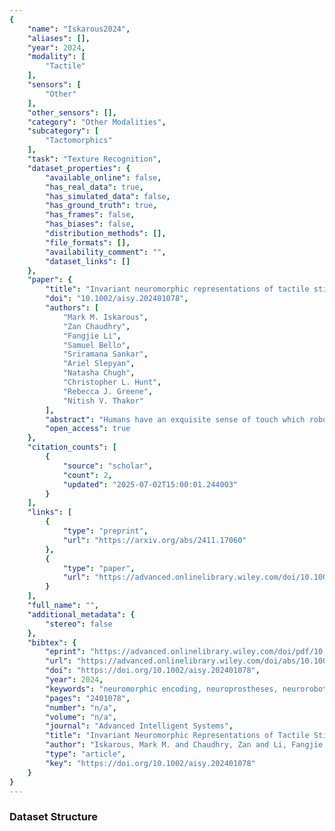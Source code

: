 ```yaml
---
{
    "name": "Iskarous2024",
    "aliases": [],
    "year": 2024,
    "modality": [
        "Tactile"
    ],
    "sensors": [
        "Other"
    ],
    "other_sensors": [],
    "category": "Other Modalities",
    "subcategory": [
        "Tactomorphics"
    ],
    "task": "Texture Recognition",
    "dataset_properties": {
        "available_online": false,
        "has_real_data": true,
        "has_simulated_data": false,
        "has_ground_truth": true,
        "has_frames": false,
        "has_biases": false,
        "distribution_methods": [],
        "file_formats": [],
        "availability_comment": "",
        "dataset_links": []
    },
    "paper": {
        "title": "Invariant neuromorphic representations of tactile stimuli improve robustness of a real-time texture classification system",
        "doi": "10.1002/aisy.202401078",
        "authors": [
            "Mark M. Iskarous",
            "Zan Chaudhry",
            "Fangjie Li",
            "Samuel Bello",
            "Sriramana Sankar",
            "Ariel Slepyan",
            "Natasha Chugh",
            "Christopher L. Hunt",
            "Rebecca J. Greene",
            "Nitish V. Thakor"
        ],
        "abstract": "Humans have an exquisite sense of touch which robotic and prosthetic systems aim to recreate. We developed algorithms to create neuron-like (neuromorphic) spiking representations of texture that are invariant to the scanning speed and contact force applied in the sensing process. The spiking representations are based on mimicking activity from mechanoreceptors in human skin and further processing up to the brain. The neuromorphic encoding process transforms analog sensor readings into speed and force invariant spiking representations in three sequential stages: the force invariance module (in the analog domain), the spiking activity encoding module (transforms from analog to spiking domain), and the speed invariance module (in the spiking domain). The algorithms were tested on a tactile texture dataset collected in 15 speed-force conditions. An offline texture classification system built on the invariant representations has higher classification accuracy, improved computational efficiency, and increased capability to identify textures explored in novel speed-force conditions. The speed invariance algorithm was adapted to a real-time human-operated texture classification system. Similarly, the invariant representations improved classification accuracy, computational efficiency, and capability to identify textures explored in novel conditions. The invariant representation is even more crucial in this context due to human imprecision which seems to the classification system as a novel condition. These results demonstrate that invariant neuromorphic representations enable better performing neurorobotic tactile sensing systems. Furthermore, because the neuromorphic representations are based on biological processing, this work can be used in the future as the basis for naturalistic sensory feedback for upper limb amputees.",
        "open_access": true
    },
    "citation_counts": [
        {
            "source": "scholar",
            "count": 2,
            "updated": "2025-07-02T15:00:01.244003"
        }
    ],
    "links": [
        {
            "type": "preprint",
            "url": "https://arxiv.org/abs/2411.17060"
        },
        {
            "type": "paper",
            "url": "https://advanced.onlinelibrary.wiley.com/doi/10.1002/aisy.202401078"
        }
    ],
    "full_name": "",
    "additional_metadata": {
        "stereo": false
    },
    "bibtex": {
        "eprint": "https://advanced.onlinelibrary.wiley.com/doi/pdf/10.1002/aisy.202401078",
        "url": "https://advanced.onlinelibrary.wiley.com/doi/abs/10.1002/aisy.202401078",
        "doi": "https://doi.org/10.1002/aisy.202401078",
        "year": 2024,
        "keywords": "neuromorphic encoding, neuroprostheses, neurorobotics, tactile sensing, texture feature classification",
        "pages": "2401078",
        "number": "n/a",
        "volume": "n/a",
        "journal": "Advanced Intelligent Systems",
        "title": "Invariant Neuromorphic Representations of Tactile Stimuli Improve Robustness of a Real-Time Texture Classification System",
        "author": "Iskarous, Mark M. and Chaudhry, Zan and Li, Fangjie and Bello, Samuel and Sankar, Sriramana and Slepyan, Ariel and Chugh, Natasha and Hunt, Christopher L. and Greene, Rebecca J. and Thakor, Nitish V.",
        "type": "article",
        "key": "https://doi.org/10.1002/aisy.202401078"
    }
}
---
```



### Dataset Structure